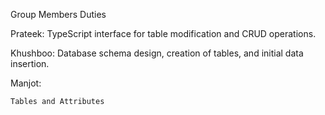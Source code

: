Group Members Duties

Prateek: TypeScript interface for table modification and CRUD operations.

Khushboo: Database schema design, creation of tables, and initial data insertion.

Manjot:

```Tables and Attributes ```
